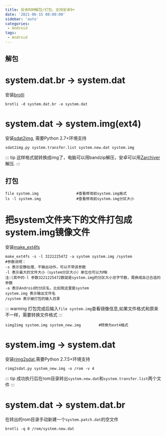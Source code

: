 ```yaml
---
title: 安卓ROM解包/打包，支持安卓9+
date: '2021-06-15 08:00:00'
sidebar: 'auto'
categories:
 - Android
tags:
 - Android
---
```


## 解包

# system.dat.br -> system.dat
安装[brotli](https://github.com/google/brotli)
```shell
brotli -d system.dat.br -o system.dat
```

# system.dat -> system.img(ext4)
安装[sdat2img](https://github.com/xpirt/sdat2img), 需要Python 2.7+环境支持
```shell
sdat2img.py system.transfer.list system.new.dat system.img
```

::: tip
这样格式就转换成img了，电脑可以用bandzip解压，安卓可以用[Zarchiver](https://lxt.lanzoui.com/icjqGw3xywj)解压.
:::

## 打包
```shell
file system.img                 #查看修改前system.img格式
ls -l system.img                #查看修改前system.img分区大小
```
# 把system文件夹下的文件打包成system.img镜像文件
安装[make_ext4fs](https://lxt.lanzoui.com/iZ9FRw40i4d)
```shell
make_ext4fs -s -l 3221225472 -a system system.img /system
#参数说明：
-s 表示安静处理，不输出动作，可以不带该参数
-l 表示最大的文件大小（system分区大小）单位也可以为MB
注:(其中的-l 参数3221225472数就是system.img的分区大小总字节数，需换成自己合适的参数
-a 表示Android的分区名，比如我这里是system
system.img 表示输出文件名
/system 表示被打包的输入目录
```

::: warning
打包完成后输入`file system.img`查看镜像信息,如果文件格式和原来不一样，需要转换文件格式
:::

```shell
simg2img system.img system_new.img        #转换为ext4格式
```
# system.img -> system.dat
安装[rimg2sdat](https://github.com/jazchen/rimg2sdat),需要Python 2.7.5+环境支持
```shell
rimg2sdat.py system_new.img -o /rom -v 4
```
::: tip
成功执行后在rom目录转出`system.new.dat`和`system.transfer.list`两个文件
:::

# system.dat -> system.dat.br

在转出的rom目录手动新建一个`system.patch.dat`的空文件
```shell
brotli -q 0 /rom/system.new.dat
```